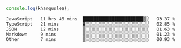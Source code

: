 ```js
console.log(khanguslee);
```

<!--START_SECTION:waka-->

```text
JavaScript   11 hrs 46 mins  ███████████████████████▒░   93.37 %
TypeScript   21 mins         ▓░░░░░░░░░░░░░░░░░░░░░░░░   02.85 %
JSON         12 mins         ▒░░░░░░░░░░░░░░░░░░░░░░░░   01.63 %
Markdown     9 mins          ▒░░░░░░░░░░░░░░░░░░░░░░░░   01.23 %
Other        7 mins          ▒░░░░░░░░░░░░░░░░░░░░░░░░   00.93 %
```

<!--END_SECTION:waka-->

<!--
**khanguslee/khanguslee** is a ✨ _special_ ✨ repository because its `README.md` (this file) appears on your GitHub profile.

Here are some ideas to get you started:

- 🔭 I’m currently working on ...
- 🌱 I’m currently learning ...
- 👯 I’m looking to collaborate on ...
- 🤔 I’m looking for help with ...
- 💬 Ask me about ...
- 📫 How to reach me: ...
- 😄 Pronouns: ...
- ⚡ Fun fact: ...
-->
